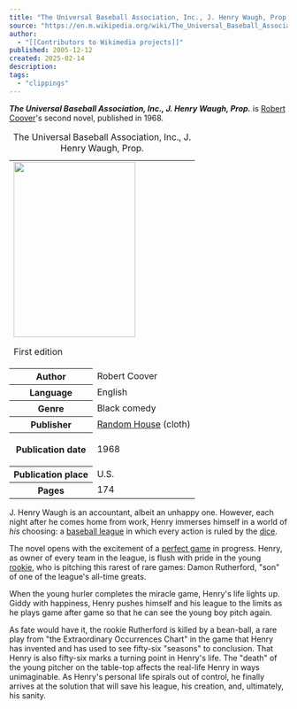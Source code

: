 ```yaml
---
title: "The Universal Baseball Association, Inc., J. Henry Waugh, Prop. - Wikipedia"
source: "https://en.m.wikipedia.org/wiki/The_Universal_Baseball_Association,_Inc.,_J._Henry_Waugh,_Prop."
author:
  - "[[Contributors to Wikimedia projects]]"
published: 2005-12-12
created: 2025-02-14
description:
tags:
  - "clippings"
---
```

***The Universal Baseball Association, Inc., J. Henry Waugh, Prop.*** is [Robert Coover](https://en.m.wikipedia.org/wiki/Robert_Coover "Robert Coover")'s second novel, published in 1968.

<table><caption>The Universal Baseball Association, Inc., J. Henry Waugh, Prop.<span></span></caption><tbody><tr><td colspan="2"><span><a href="https://en.m.wikipedia.org/wiki/File:TheUniversalBaseballAssociation.jpg"><img src="https://upload.wikimedia.org/wikipedia/en/thumb/e/e6/TheUniversalBaseballAssociation.jpg/220px-TheUniversalBaseballAssociation.jpg" width="220" height="317"></a></span><p>First edition</p></td></tr><tr><th scope="row">Author</th><td>Robert Coover</td></tr><tr><th scope="row">Language</th><td>English</td></tr><tr><th scope="row">Genre</th><td>Black comedy</td></tr><tr><th scope="row">Publisher</th><td><a href="https://en.m.wikipedia.org/wiki/Random_House">Random House</a> (cloth)</td></tr><tr><th scope="row"><p>Publication date</p></th><td>1968</td></tr><tr><th scope="row">Publication place</th><td>U.S.</td></tr><tr><th scope="row">Pages</th><td>174</td></tr></tbody></table>

J. Henry Waugh is an accountant, albeit an unhappy one. However, each night after he comes home from work, Henry immerses himself in a world of *his* choosing: a [baseball league](https://en.m.wikipedia.org/wiki/Baseball_league "Baseball league") in which every action is ruled by the [dice](https://en.m.wikipedia.org/wiki/Dice "Dice").

The novel opens with the excitement of a [perfect game](https://en.m.wikipedia.org/wiki/Perfect_game_\(baseball\) "Perfect game (baseball)") in progress. Henry, as owner of every team in the league, is flush with pride in the young [rookie](https://en.m.wikipedia.org/wiki/Rookie "Rookie"), who is pitching this rarest of rare games: Damon Rutherford, "son" of one of the league's all-time greats.

When the young hurler completes the miracle game, Henry's life lights up. Giddy with happiness, Henry pushes himself and his league to the limits as he plays game after game so that he can see the young boy pitch again.

As fate would have it, the rookie Rutherford is killed by a bean-ball, a rare play from "the Extraordinary Occurrences Chart" in the game that Henry has invented and has used to see fifty-six "seasons" to conclusion. That Henry is also fifty-six marks a turning point in Henry's life. The "death" of the young pitcher on the table-top affects the real-life Henry in ways unimaginable. As Henry's personal life spirals out of control, he finally arrives at the solution that will save his league, his creation, and, ultimately, his sanity.